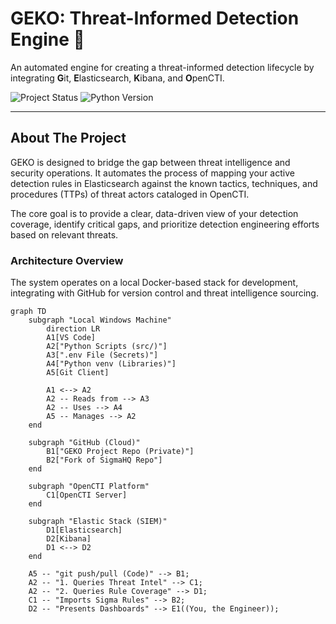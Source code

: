 # GEKO: Threat-Informed Detection Engine 🦎

An automated engine for creating a threat-informed detection lifecycle by integrating **G**it, **E**lasticsearch, **K**ibana, and **O**penCTI.

![Project Status](https://img.shields.io/badge/status-in%20development-blue)
![Python Version](https://img.shields.io/badge/python-3.10+-blue.svg)

---

## About The Project

GEKO is designed to bridge the gap between threat intelligence and security operations. It automates the process of mapping your active detection rules in Elasticsearch against the known tactics, techniques, and procedures (TTPs) of threat actors cataloged in OpenCTI.

The core goal is to provide a clear, data-driven view of your detection coverage, identify critical gaps, and prioritize detection engineering efforts based on relevant threats.

### Architecture Overview

The system operates on a local Docker-based stack for development, integrating with GitHub for version control and threat intelligence sourcing.

```mermaid
graph TD
    subgraph "Local Windows Machine"
        direction LR
        A1[VS Code]
        A2["Python Scripts (src/)"]
        A3[".env File (Secrets)"]
        A4["Python venv (Libraries)"]
        A5[Git Client]

        A1 <--> A2
        A2 -- Reads from --> A3
        A2 -- Uses --> A4
        A5 -- Manages --> A2
    end

    subgraph "GitHub (Cloud)"
        B1["GEKO Project Repo (Private)"]
        B2["Fork of SigmaHQ Repo"]
    end

    subgraph "OpenCTI Platform"
        C1[OpenCTI Server]
    end

    subgraph "Elastic Stack (SIEM)"
        D1[Elasticsearch]
        D2[Kibana]
        D1 <--> D2
    end

    A5 -- "git push/pull (Code)" --> B1;
    A2 -- "1. Queries Threat Intel" --> C1;
    A2 -- "2. Queries Rule Coverage" --> D1;
    C1 -- "Imports Sigma Rules" --> B2;
    D2 -- "Presents Dashboards" --> E1((You, the Engineer));
